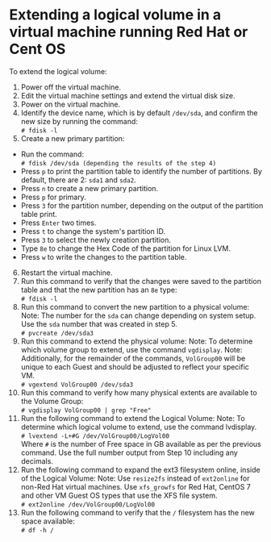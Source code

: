 # Extending a logical volume in a virtual machine running Red Hat or Cent OS

To extend the logical volume:
 
1. Power off the virtual machine.
2. Edit the virtual machine settings and extend the virtual disk size.
3. Power on the virtual machine.
4. Identify the device name, which is by default `/dev/sda`, and confirm the new size by running the command:  
  `# fdisk -l` 
5. Create a new primary partition:
  - Run the command:  
    `# fdisk /dev/sda (depending the results of the step 4)`    
  - Press `p` to print the partition table to identify the number of partitions. By default, there are 2: `sda1` and `sda2`.
  - Press `n` to create a new primary partition.
  - Press `p` for primary.
  - Press `3` for the partition number, depending on the output of the partition table print.
  - Press `Enter` two times.
  - Press `t` to change the system's partition ID.
  - Press `3` to select the newly creation partition.
  - Type `8e` to change the Hex Code of the partition for Linux LVM.
  - Press `w` to write the changes to the partition table. 
6. Restart the virtual machine.
7. Run this command to verify that the changes were saved to the partition table and that the new partition has an `8e` type:  
  `# fdisk -l` 
8. Run this command to convert the new partition to a physical volume:
  Note: The number for the `sda` can change depending on system setup. Use the `sda` number that was created in step 5.  
  `# pvcreate /dev/sda3` 
9. Run this command to extend the physical volume:
  Note: To determine which volume group to extend, use the command `vgdisplay`.
  Note: Additionally, for the remainder of the commands, `VolGroup00` will be unique to each Guest and should be adjusted to reflect your specific VM.  
  `# vgextend VolGroup00 /dev/sda3` 
10. Run this command to verify how many physical extents are available to the Volume Group:  
  `# vgdisplay VolGroup00 | grep "Free"` 
11. Run the following command to extend the Logical Volume:
  Note: To determine which logical volume to extend, use the command lvdisplay.  
  `# lvextend -L+#G /dev/VolGroup00/LogVol00`  
  Where `#` is the number of Free space in GB available as per the previous command. Use the full number output from Step 10 including any decimals. 
12. Run the following command to expand the ext3 filesystem online, inside of the Logical Volume:
  Note:
  Use `resize2fs` instead of `ext2online` for non-Red Hat virtual machines.
  Use `xfs_growfs` for Red Hat, CentOS 7 and other VM Guest OS types that use the XFS file system.  
  `# ext2online /dev/VolGroup00/LogVol00` 
13. Run the following command to verify that the `/` filesystem has the new space available:  
  `# df -h /`

